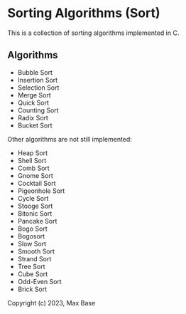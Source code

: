 # Sorting Algorithms (Sort)

This is a collection of sorting algorithms implemented in C.

## Algorithms

- Bubble Sort
- Insertion Sort
- Selection Sort
- Merge Sort
- Quick Sort
- Counting Sort
- Radix Sort
- Bucket Sort

Other algorithms are not still implemented:

- Heap Sort
- Shell Sort
- Comb Sort
- Gnome Sort
- Cocktail Sort
- Pigeonhole Sort
- Cycle Sort
- Stooge Sort
- Bitonic Sort
- Pancake Sort
- Bogo Sort
- Bogosort
- Slow Sort
- Smooth Sort
- Strand Sort
- Tree Sort
- Cube Sort
- Odd-Even Sort
- Brick Sort

Copyright (c) 2023, Max Base
